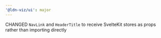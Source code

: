 ```yaml
---
'@ldn-viz/ui': major
---
```


CHANGED `NavLink` and `HeaderTitle` to receive SvelteKit stores as props rather than importing directly
